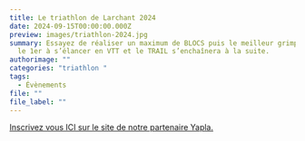 ```yaml
---
title: Le triathlon de Larchant 2024
date: 2024-09-15T00:00:00.000Z
preview: images/triathlon-2024.jpg
summary: Essayez de réaliser un maximum de BLOCS puis le meilleur grimpeur sera
  le 1er à s’élancer en VTT et le TRAIL s’enchaînera à la suite.
authorimage: ""
categories: "triathlon "
tags:
  - Évènements
file: ""
file_label: ""
---
```

[Inscrivez vous ICI sur le site de notre partenaire Yapla.](https://larchant-animation.s2.yapla.com/fr/event-58468)
